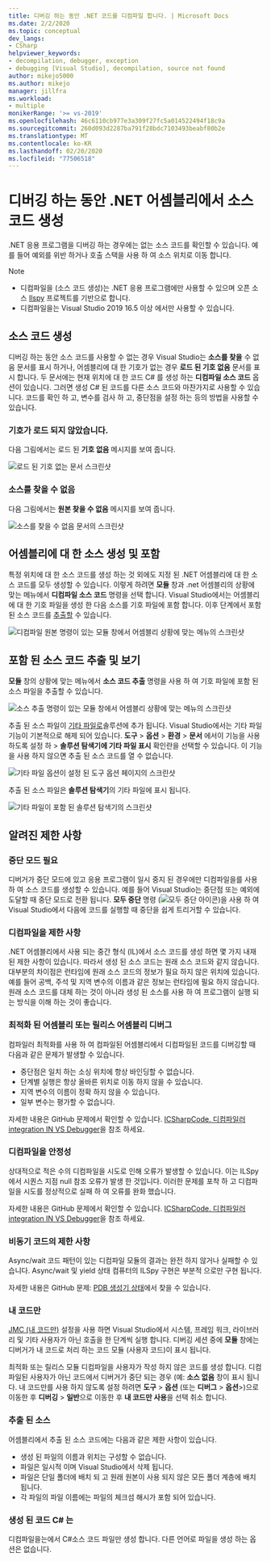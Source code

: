 ```yaml
---
title: 디버깅 하는 동안 .NET 코드를 디컴파일 합니다. | Microsoft Docs
ms.date: 2/2/2020
ms.topic: conceptual
dev_langs:
- CSharp
helpviewer_keywords:
- decompilation, debugger, exception
- debugging [Visual Studio], decompilation, source not found
author: mikejo5000
ms.author: mikejo
manager: jillfra
ms.workload:
- multiple
monikerRange: '>= vs-2019'
ms.openlocfilehash: 46c6110cb977e3a309f27fc5a014522494f18c9a
ms.sourcegitcommit: 260d093d2287ba791f28bdc7103493beabf80b2e
ms.translationtype: MT
ms.contentlocale: ko-KR
ms.lasthandoff: 02/20/2020
ms.locfileid: "77506518"
---
```

# <a name="generate-source-code-from-net-assemblies-while-debugging"></a>디버깅 하는 동안 .NET 어셈블리에서 소스 코드 생성

.NET 응용 프로그램을 디버깅 하는 경우에는 없는 소스 코드를 확인할 수 있습니다. 예를 들어 예외를 위반 하거나 호출 스택을 사용 하 여 소스 위치로 이동 합니다.

> [!NOTE]
> * 디컴파일을 (소스 코드 생성)는 .NET 응용 프로그램에만 사용할 수 있으며 오픈 소스 [Ilspy](https://github.com/icsharpcode/ILSpy) 프로젝트를 기반으로 합니다.
> * 디컴파일을는 Visual Studio 2019 16.5 이상 에서만 사용할 수 있습니다.

## <a name="generate-source-code"></a>소스 코드 생성

디버깅 하는 동안 소스 코드를 사용할 수 없는 경우 Visual Studio는 **소스를 찾을** 수 없음 문서를 표시 하거나, 어셈블리에 대 한 기호가 없는 경우 **로드 된 기호 없음** 문서를 표시 합니다. 두 문서에는 현재 위치에 대 한 코드 C# 를 생성 하는 **디컴파일 소스 코드** 옵션이 있습니다. 그러면 생성 C# 된 코드를 다른 소스 코드와 마찬가지로 사용할 수 있습니다. 코드를 확인 하 고, 변수를 검사 하 고, 중단점을 설정 하는 등의 방법을 사용할 수 있습니다.

### <a name="no-symbols-loaded"></a>기호가 로드 되지 않았습니다.

다음 그림에서는 로드 된 **기호 없음** 메시지를 보여 줍니다.

![로드 된 기호 없는 문서 스크린샷](media/decompilation-no-symbol-found.png)

### <a name="source-not-found"></a>소스를 찾을 수 없음

다음 그림에서는 **원본 찾을 수 없음** 메시지를 보여 줍니다.

![소스를 찾을 수 없음 문서의 스크린샷](media/decompilation-no-source-found.png)

## <a name="generate-and-embed-sources-for-an-assembly"></a>어셈블리에 대 한 소스 생성 및 포함

특정 위치에 대 한 소스 코드를 생성 하는 것 외에도 지정 된 .NET 어셈블리에 대 한 소스 코드를 모두 생성할 수 있습니다. 이렇게 하려면 **모듈** 창과 .net 어셈블리의 상황에 맞는 메뉴에서 **디컴파일 소스 코드** 명령을 선택 합니다. Visual Studio에서는 어셈블리에 대 한 기호 파일을 생성 한 다음 소스를 기호 파일에 포함 합니다. 이후 단계에서 포함 된 소스 코드를 [추출할](#extract-and-view-the-embedded-source-code) 수 있습니다.

![디컴파일 원본 명령이 있는 모듈 창에서 어셈블리 상황에 맞는 메뉴의 스크린샷](media/decompilation-decompile-source-code.png)

## <a name="extract-and-view-the-embedded-source-code"></a>포함 된 소스 코드 추출 및 보기

**모듈** 창의 상황에 맞는 메뉴에서 **소스 코드 추출** 명령을 사용 하 여 기호 파일에 포함 된 소스 파일을 추출할 수 있습니다.

![소스 추출 명령이 있는 모듈 창에서 어셈블리 상황에 맞는 메뉴의 스크린샷](media/decompilation-extract-source-code.png)

추출 된 소스 파일이 [기타 파일로](../ide/reference/miscellaneous-files.md)솔루션에 추가 됩니다. Visual Studio에서는 기타 파일 기능이 기본적으로 해제 되어 있습니다. **도구** > **옵션** > **환경** > **문서** 에서이 기능을 사용 하도록 설정 하 > **솔루션 탐색기에 기타 파일 표시** 확인란을 선택할 수 있습니다. 이 기능을 사용 하지 않으면 추출 된 소스 코드를 열 수 없습니다.

![기타 파일 옵션이 설정 된 도구 옵션 페이지의 스크린샷](media/decompilation-tools-options-misc-files.png)

추출 된 소스 파일은 **솔루션 탐색기**의 기타 파일에 표시 됩니다.

![기타 파일이 포함 된 솔루션 탐색기의 스크린샷](media/decompilation-solution-explorer.png)

## <a name="known-limitations"></a>알려진 제한 사항

### <a name="requires-break-mode"></a>중단 모드 필요

디버거가 중단 모드에 있고 응용 프로그램이 일시 중지 된 경우에만 디컴파일을를 사용 하 여 소스 코드를 생성할 수 있습니다. 예를 들어 Visual Studio는 중단점 또는 예외에 도달할 때 중단 모드로 전환 됩니다. **모두 중단** 명령 (![모두 중단 아이콘](media/decompilation-break-all.png))을 사용 하 여 Visual Studio에서 다음에 코드를 실행할 때 중단을 쉽게 트리거할 수 있습니다.

### <a name="decompilation-limitations"></a>디컴파일을 제한 사항

.NET 어셈블리에서 사용 되는 중간 형식 (IL)에서 소스 코드를 생성 하면 몇 가지 내재 된 제한 사항이 있습니다. 따라서 생성 된 소스 코드는 원래 소스 코드와 같지 않습니다. 대부분의 차이점은 런타임에 원래 소스 코드의 정보가 필요 하지 않은 위치에 있습니다. 예를 들어 공백, 주석 및 지역 변수의 이름과 같은 정보는 런타임에 필요 하지 않습니다. 원래 소스 코드를 대체 하는 것이 아니라 생성 된 소스를 사용 하 여 프로그램이 실행 되는 방식을 이해 하는 것이 좋습니다.

### <a name="debug-optimized-or-release-assemblies"></a>최적화 된 어셈블리 또는 릴리스 어셈블리 디버그

컴파일러 최적화를 사용 하 여 컴파일된 어셈블리에서 디컴파일된 코드를 디버깅할 때 다음과 같은 문제가 발생할 수 있습니다.
- 중단점은 일치 하는 소싱 위치에 항상 바인딩할 수 없습니다.
- 단계별 실행은 항상 올바른 위치로 이동 하지 않을 수 있습니다.
- 지역 변수의 이름이 정확 하지 않을 수 있습니다.
- 일부 변수는 평가할 수 없습니다.

자세한 내용은 GitHub 문제에서 확인할 수 있습니다. [ICSharpCode. 디컴파일러 integration IN VS Debugger](https://github.com/icsharpcode/ILSpy/issues/1901)을 참조 하세요.

### <a name="decompilation-reliability"></a>디컴파일을 안정성

상대적으로 적은 수의 디컴파일을 시도로 인해 오류가 발생할 수 있습니다. 이는 ILSpy에서 시퀀스 지점 null 참조 오류가 발생 한 것입니다.  이러한 문제를 포착 하 고 디컴파일을 시도를 정상적으로 실패 하 여 오류를 완화 했습니다.

자세한 내용은 GitHub 문제에서 확인할 수 있습니다. [ICSharpCode. 디컴파일러 integration IN VS Debugger](https://github.com/icsharpcode/ILSpy/issues/1901)을 참조 하세요.

### <a name="limitations-with-async-code"></a>비동기 코드의 제한 사항

Async/wait 코드 패턴이 있는 디컴파일 모듈의 결과는 완전 하지 않거나 실패할 수 있습니다. Async/wait 및 yield 상태 컴퓨터의 ILSpy 구현은 부분적 으로만 구현 됩니다. 

자세한 내용은 GitHub 문제: [PDB 생성기 상태](https://github.com/icsharpcode/ILSpy/issues/1422)에서 찾을 수 있습니다.

### <a name="just-my-code"></a>내 코드만

[JMC (내 코드만)](https://docs.microsoft.com/visualstudio/debugger/just-my-code) 설정을 사용 하면 Visual Studio에서 시스템, 프레임 워크, 라이브러리 및 기타 사용자가 아닌 호출을 한 단계씩 실행 합니다. 디버깅 세션 중에 **모듈** 창에는 디버거가 내 코드로 처리 하는 코드 모듈 (사용자 코드)이 표시 됩니다.

최적화 또는 릴리스 모듈 디컴파일을 사용자가 작성 하지 않은 코드를 생성 합니다. 디컴파일된 사용자가 아닌 코드에서 디버거가 중단 되는 경우 (예: **소스 없음** 창이 표시 됩니다. 내 코드만를 사용 하지 않도록 설정 하려면 **도구** > **옵션** (또는 **디버그** > **옵션**>)으로 이동한 후 **디버깅** > **일반**으로 이동한 후 **내 코드만 사용**을 선택 취소 합니다.

### <a name="extracted-sources"></a>추출 된 소스

어셈블리에서 추출 된 소스 코드에는 다음과 같은 제한 사항이 있습니다.
- 생성 된 파일의 이름과 위치는 구성할 수 없습니다.
- 파일은 일시적 이며 Visual Studio에서 삭제 됩니다.
- 파일은 단일 폴더에 배치 되 고 원래 원본이 사용 되지 않은 모든 폴더 계층에 배치 됩니다.
- 각 파일의 파일 이름에는 파일의 체크섬 해시가 포함 되어 있습니다.

### <a name="generated-code-is-c-only"></a>생성 된 코드 C# 는
디컴파일을는에서 C#소스 코드 파일만 생성 합니다. 다른 언어로 파일을 생성 하는 옵션은 없습니다.
